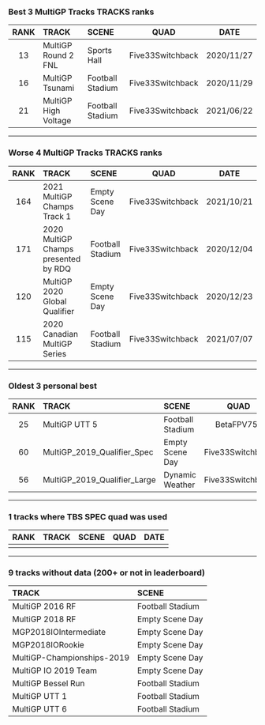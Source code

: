 ### Best 3 MultiGP Tracks TRACKS ranks
|RANK|TRACK|SCENE|QUAD|DATE|
|:---:|:---|:---|:---:|:---:|
|13|MultiGP Round 2 FNL|Sports Hall|Five33Switchback|2020/11/27|
|16|MultiGP Tsunami|Football Stadium|Five33Switchback|2020/11/29|
|21|MultiGP High Voltage|Football Stadium|Five33Switchback|2021/06/22|
---
### Worse 4 MultiGP Tracks TRACKS ranks
|RANK|TRACK|SCENE|QUAD|DATE|
|:---:|:---|:---|:---:|:---:|
|164|2021 MultiGP Champs Track 1|Empty Scene Day|Five33Switchback|2021/10/21|
|171|2020 MultiGP Champs presented by RDQ|Football Stadium|Five33Switchback|2020/12/04|
|120|MultiGP 2020 Global Qualifier|Empty Scene Day|Five33Switchback|2020/12/23|
|115|2020 Canadian MultiGP Series|Football Stadium|Five33Switchback|2021/07/07|
---
### Oldest 3 personal best
|RANK|TRACK|SCENE|QUAD|DATE|
|:---:|:---|:---|:---:|:---:|
|25|MultiGP UTT 5|Football Stadium|BetaFPV75x|2020/06/13|
|60|MultiGP_2019_Qualifier_Spec|Empty Scene Day|Five33Switchback|2020/11/02|
|56|MultiGP_2019_Qualifier_Large|Dynamic Weather|Five33Switchback|2020/11/24|
---
### 1 tracks where TBS SPEC quad was used
|RANK|TRACK|SCENE|QUAD|DATE|
|:---:|:---|:---|:---:|:---:|
||||||
---
### 9 tracks without data (200+ or not in leaderboard)
|TRACK|SCENE|
|:---|:---|
|MultiGP 2016 RF|Football Stadium|
|MultiGP 2018 RF|Empty Scene Day|
|MGP2018IOIntermediate|Empty Scene Day|
|MGP2018IORookie|Empty Scene Day|
|MultiGP-Championships-2019|Empty Scene Day|
|MultiGP IO 2019 Team|Empty Scene Day|
|MultiGP Bessel Run|Football Stadium|
|MultiGP UTT 1|Football Stadium|
|MultiGP UTT 6|Football Stadium|

